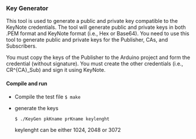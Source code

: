 ### Key Generator

This tool is used to generate a public and private key compatible to the KeyNote credentials. 
The tool will generate public and  private keys in both  .PEM  format and KeyNote format (i.e., Hex or Base64). 
You need to use this tool to generate public and private keys for the Publisher, CAs, and Subscribers. 

You must copy the keys of the Publisher to the  Arduino project and form the credential (without signature).   You must create the other credentials (i.e., CR^{CA}_Sub) and sign it using KeyNote. 



#### Compile and run 

- Compile the test file
  `$ make`

- generate the keys  

  `$ ./KeyGen pkKname prKname keylenght `

  keylenght can be either 1024, 2048 or 3072

